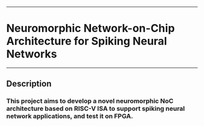 ___
# Neuromorphic Network-on-Chip Architecture for Spiking Neural Networks
___

## Description

### This project aims to develop a novel neuromorphic NoC architecture based on RISC-V ISA to support spiking neural network applications, and test it on FPGA.

